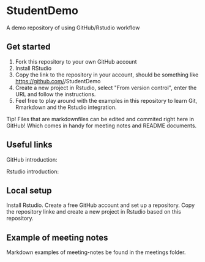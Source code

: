 # StudentDemo
A demo repository of using GitHub/Rstudio workflow

## Get started

1. Fork this repository to your own GitHub account
2. Install RStudio
3. Copy the link to the repository in your account, should be something like https://github.com/<your username>/StudentDemo
4. Create a new project in Rstudio, select "From version control", enter the URL and follow the instructions.
5. Feel free to play around with the examples in this repository to learn Git, Rmarkdown and the Rstudio integration.
  
Tip! Files that are markdownfiles can be edited and commited right here in GitHub! Which comes in handy for meeting notes and README documents.

## Useful links

GitHub introduction:

Rstudio introduction: 

## Local setup

Install Rstudio. Create a free GitHub account and set up a repository. Copy the repository linke and create a new project in Rstudio based on this repository.

## Example of meeting notes

Markdown examples of meeting-notes be found in the meetings folder.
